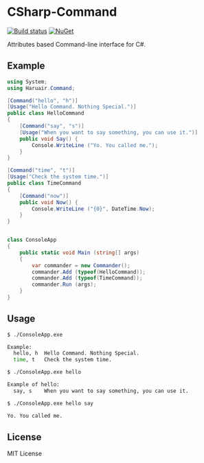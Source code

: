 CSharp-Command
==============

[![Build status](https://ci.appveyor.com/api/projects/status/github/haruair/csharp-command?branch=master&svg=true)](https://ci.appveyor.com/project/haruair/csharp-command/branch/master) [![NuGet](https://img.shields.io/nuget/v/Haruair.Command.svg)]() 

Attributes based Command-line interface for C#.

## Example

```csharp
using System;
using Haruair.Command;

[Command("hello", "h")]
[Usage("Hello Command. Nothing Special.")]
public class HelloCommand
{
	[Command("say", "s")]
	[Usage("When you want to say something, you can use it.")]
	public void Say() {
		Console.WriteLine ("Yo. You called me.");
	}
}

[Command("time", "t")]
[Usage("Check the system time.")]
public class TimeCommand
{
	[Command("now")]
	public void Now() {
		Console.WriteLine ("{0}", DateTime.Now);
	}
}


class ConsoleApp 
{
	public static void Main (string[] args)
	{
		var commander = new Commander();
		commander.Add (typeof(HelloCommand));
		commander.Add (typeof(TimeCommand));
		commander.Run (args);
	}
}
```

## Usage

```bash
$ ./ConsoleApp.exe

Example: 
  hello, h	Hello Command. Nothing Special.
  time, t	Check the system time.

```

```bash
$ ./ConsoleApp.exe hello

Example of hello:
  say, s	When you want to say something, you can use it.

```

```bash
$ ./ConsoleApp.exe hello say

Yo. You called me.

```

## License

MIT License

